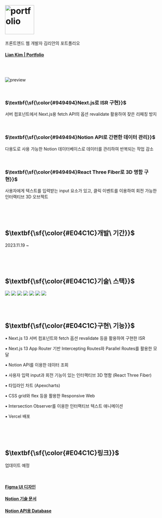 # <img src="https://github.com/lianKim/portfolio/assets/97217822/29e9174f-2bb3-4c3e-9ae5-993f5046bae5" alt="portfolio" height="96px">

프론트엔드 웹 개발자 김리안의 포트폴리오

#### [Lian Kim | Portfolio](https://liankim.kr)

</br>

</br>

![preview](https://github.com/lianKim/portfolio/assets/97217822/f457b9be-0791-4eaa-bb97-1e80c184426a)

</br>

<h3>$\textbf{\sf{\color{#949494}Next.js로 ISR 구현}}$</h3>

서버 컴포넌트에서 Next.js용 fetch API의 옵션 revalidate 활용하여 잦은 리페칭 방지

</br>

<h3>$\textbf{\sf{\color{#949494}Notion API로 간편한 데이터 관리}}$</h3>

다용도로 사용 가능한 Notion 데이터베이스로 데이터를 관리하여 반복되는 작업 감소

</br>

<h3>$\textbf{\sf{\color{#949494}React Three Fiber로 3D 명함 구현}}$</h3>

사용자에게 텍스트를 입력받는 input 요소가 있고, 클릭 이벤트를 이용하여 회전 가능한 인터랙티브 3D 오브젝트

</br>

</br>

</br>

<h2>$\textbf{\sf{\color{#E04C1C}개발\ 기간}}$</h2>

2023.11.19 ~ 

</br>

</br>

</br>

<h2>$\textbf{\sf{\color{#E04C1C}기술\ 스택}}$</h2>

<div>
  <img src="https://img.shields.io/badge/Typescript-3178C6?&style=flat-square&logo=typescript&logoColor=white">
  <img src="https://img.shields.io/badge/React-61DAFB?&style=flat-square&logo=react&logoColor=white">
  <img src="https://img.shields.io/badge/Next.js-FF4154?&style=flat-square&logo=reactquery&logoColor=white">
  <img src="https://img.shields.io/badge/Notion API-000000?&style=flat-square&logo=notion&logoColor=white">
  <img src="https://img.shields.io/badge/Vercel-000000?&style=flat-square&logo=vercel&logoColor=white">
  <img src="https://img.shields.io/badge/Figma-F24E1E?&style=flat-square&logo=figma&logoColor=white">
  <img src="https://img.shields.io/badge/React Three Fiber-000000?&style=flat-square">
</div>

</br>

</br>

</br>

<h2>$\textbf{\sf{\color{#E04C1C}구현\ 기능}}$</h2>

▪️ Next.js 13 서버 컴포넌트와 fetch 옵션 revalidate 등을 활용하여 구현한 ISR

▪️ Next.js 13 App Router 기반 Intercepting Routes와 Parallel Routes를 활용한 모달

▪️ Notion API를 이용한 데이터 조회

▪️ 사용자 입력 input과 회전 기능이 있는 인터랙티브 3D 명함 (React Three Fiber)

▪️ 타임라인 차트 (Apexcharts)

▪️ CSS grid와 flex 등을 활용한 Responsive Web

▪️ Intersection Observer를 이용한 인터랙티브 텍스트 애니메이션

▪️ Vercel 배포

</br>

</br>

</br>

<h2>$\textbf{\sf{\color{#E04C1C}링크}}$</h2>

업데이트 예정

</br>

#### [Figma UI 디자인]()
#### [Notion 기술 문서]()
#### [Notion API용 Database]()


